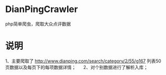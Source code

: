 # DianPingCrawler
php简单爬虫，爬取大众点评数据
# 说明  
1、主要爬取了 http://www.dianping.com/search/category/2/55/g167 列表50页数据以及每页下的每项数据详情；      
2、对个别数据进行了解析入库；     
